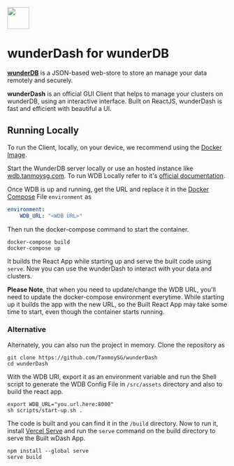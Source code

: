 <img src="https://user-images.githubusercontent.com/36238254/125580769-807c0da3-077f-4dab-910f-21ecf2e814bc.png" height="50px" width="50px" />

# wunderDash for wunderDB

[**wunderDB**](https://wdb.tanmoysg.com/index.html) is a JSON-based web-store to store an manage your data remotely and securely.

**wunderDash** is an official GUI Client that helps to manage your clusters on wunderDB, using an interactive interface. Built on ReactJS, wunderDash is fast and efficient with beautiful a UI.

## Running Locally 

To run the Client, locally, on your device, we recommend using the [Docker Image](https://github.com/TanmoySG/wunderDash/pkgs/container/wunderdash). 

Start the WunderDB server locally or use an hosted instance like [wdb.tanmoysg.com](https://wdb.tanmoysg.com/index.html). To run WDB Locally refer to it's [official documentation](https://github.com/TanmoySG/wunderDB#readme).

Once WDB is up and running, get the URL and replace it in the [Docker Compose](docker-compose.yml) File `environment` as
```yml
environment: 
    WDB_URL: "<WDB URL>"
```
Then run the docker-compose command to start the container.
```
docker-compose build
docker-compose up
```
It builds the React App while starting up and serve the built code using `serve`. Now you can use the wunderDash to interact with your data and clusters.

**Please Note**, that when you need to update/change the WDB URL, you'll need to update the docker-compose environment everytime. While starting up it builds the app with the new URL, so the Built React App may take some time to start, even though the container starts running.

### Alternative

Alternately, you can also run the project in memory. Clone the repository as
```shell
git clone https://github.com/TanmoySG/wunderDash
cd wunderDash
```

With the WDB URl, export it as an environment variable and run the Shell script to generate the WDB Config File in `/src/assets` directory and also to build the react app.
```shell
export WDB_URL="you.url.here:8000"
sh scripts/start-up.sh .
```

The code is built and you can find it in the `/build` directory. Now to run it, install [Vercel Serve](https://github.com/vercel/serve) and run the `serve` command on the build directory to serve the Built wDash App.
```shell
npm install --global serve  
serve build
```

